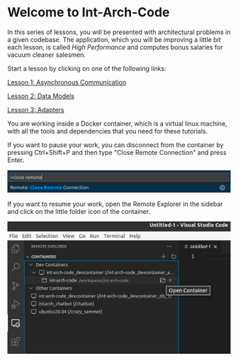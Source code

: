 # Welcome to Int-Arch-Code

In this series of lessons, you will be presented with architectural problems in a given codebase.
The application, which you will be improving a little bit each lesson, is called *High Performance* and computes bonus salaries for vacuum cleaner salesmen.

Start a lesson by clicking on one of the following links:

[Lesson 1: Asynchronous Communication](vscode://redhat.vscode-didact?https=raw.githubusercontent.com/kohies/int-arch-tutorials/master/lesson1-async.didact.md)

[Lesson 2: Data Models](vscode://redhat.vscode-didact?https=raw.githubusercontent.com/kohies/int-arch-tutorials/master/lesson2-datamodels.didact.md)

[Lesson 3: Adapters](vscode://redhat.vscode-didact?https=raw.githubusercontent.com/kohies/int-arch-tutorials/master/lesson3-adapters.didact.md)

You are working inside a Docker container, which is a virtual linux machine, with all the tools and dependencies that you need for these tutorials.

If you want to pause your work, you can disconnect from the container by pressing Ctrl+Shift+P and then type "Close Remote Connection" and press Enter.

![Close the Connection](https://github.com/kohies/int-arch-code-resources/raw/master/close.png)

If you want to resume your work, open the Remote Explorer in the sidebar and click on the little folder icon of the container.

![Reopen the Connection](https://github.com/kohies/int-arch-code-resources/raw/master/reopen.png)